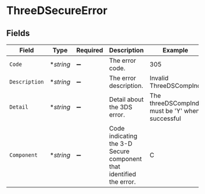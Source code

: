 # ThreeDSecureError


## Fields

| Field                                                               | Type                                                                | Required                                                            | Description                                                         | Example                                                             |
| ------------------------------------------------------------------- | ------------------------------------------------------------------- | ------------------------------------------------------------------- | ------------------------------------------------------------------- | ------------------------------------------------------------------- |
| `Code`                                                              | **string*                                                           | :heavy_minus_sign:                                                  | The error code.                                                     | 305                                                                 |
| `Description`                                                       | **string*                                                           | :heavy_minus_sign:                                                  | The error description.                                              | Invalid ThreeDSCompInd                                              |
| `Detail`                                                            | **string*                                                           | :heavy_minus_sign:                                                  | Detail about the 3DS error.                                         | The threeDSCompInd must be 'Y' when successful                      |
| `Component`                                                         | **string*                                                           | :heavy_minus_sign:                                                  | Code indicating the 3-D Secure component that identified the error. | C                                                                   |